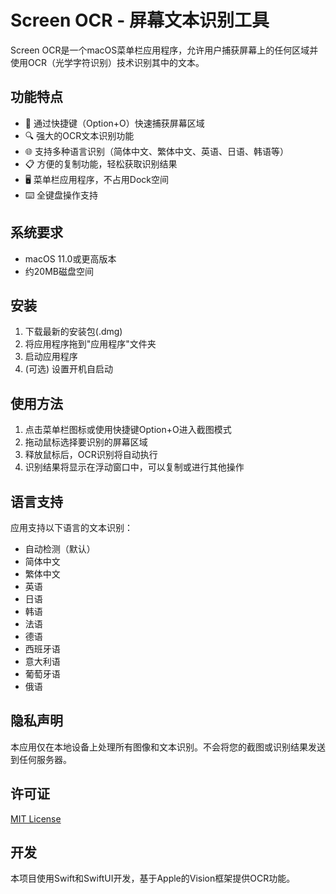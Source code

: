 # Screen OCR - 屏幕文本识别工具

Screen OCR是一个macOS菜单栏应用程序，允许用户捕获屏幕上的任何区域并使用OCR（光学字符识别）技术识别其中的文本。

## 功能特点

- 📸 通过快捷键（Option+O）快速捕获屏幕区域
- 🔍 强大的OCR文本识别功能
- 🌐 支持多种语言识别（简体中文、繁体中文、英语、日语、韩语等）
- 📋 方便的复制功能，轻松获取识别结果
- 🖥️ 菜单栏应用程序，不占用Dock空间
- ⌨️ 全键盘操作支持

## 系统要求

- macOS 11.0或更高版本
- 约20MB磁盘空间

## 安装

1. 下载最新的安装包(.dmg)
2. 将应用程序拖到"应用程序"文件夹
3. 启动应用程序
4. (可选) 设置开机自启动

## 使用方法

1. 点击菜单栏图标或使用快捷键Option+O进入截图模式
2. 拖动鼠标选择要识别的屏幕区域
3. 释放鼠标后，OCR识别将自动执行
4. 识别结果将显示在浮动窗口中，可以复制或进行其他操作

## 语言支持

应用支持以下语言的文本识别：
- 自动检测（默认）
- 简体中文
- 繁体中文
- 英语
- 日语
- 韩语
- 法语
- 德语
- 西班牙语
- 意大利语
- 葡萄牙语
- 俄语

## 隐私声明

本应用仅在本地设备上处理所有图像和文本识别。不会将您的截图或识别结果发送到任何服务器。

## 许可证

[MIT License](LICENSE)

## 开发

本项目使用Swift和SwiftUI开发，基于Apple的Vision框架提供OCR功能。 